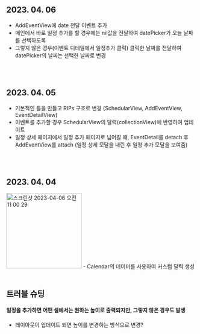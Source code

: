 ## 2023. 04. 06
- AddEventView에 date 전달 이벤트 추가
- 메인에서 바로 일정 추가를 할 경우에는 nil값을 전달하여 datePicker가 오늘 날짜를 선택하도록
- 그렇지 않은 경우(이벤트 디테일에서 일정추가 클릭) 클릭한 날짜를 전달하여 datePicker의 날짜는 선택한 날짜로 변경
 <br/>
 <br/>
 
## 2023. 04. 05
- 기본적인 틀을 만들고 RIPs 구조로 변경 (SchedularView, AddEventView, EventDetailView)
- 이벤트를 추가할 경우 SchedularView의 달력(collectionView)에 반영하여 업데이트
- 일정 상세 페이지에서 일정 추가 페이지로 넘어갈 때, EventDetail를 detach 후 AddEventView를 attach (일정 상세 모달을 내린 후 일정 추가 모달을 보여줌)
<br/>
<br/>

## 2023. 04. 04
<img width="200" alt="스크린샷 2023-04-06 오전 11 00 29" src="https://user-images.githubusercontent.com/44960073/230253622-6be1bc60-6d52-4efc-bc20-bbac8dbd3a57.png">
- Calendar의 데이터를 사용하여 커스텀 달력 생성
<br/>
<br/>

## 트러블 슈팅
 #### 일정을 추가하면 어떤 셀에서는 원하는 높이로 출력되지만, 그렇지 않은 경우도 발생
 - 레이아웃이 업데이트 되면 높이를 변경하는 방식으로 변경?
